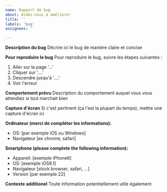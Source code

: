 ```yaml
---
name: Rapport de bug
about: Aidez-nous à améliorer
title: ''
labels: 'bug'
assignees: ''

---
```


**Description du bug**
Décrire ici le bug de manière claire et concise

**Pour reproduire le bug**
Pour reproduire le bug, suivre les étapes suivantes :
1. Aller sur la page '...'
2. Cliquer sur '....'
3. Descendre jusqu'à '....'
4. Voir l'erreur

**Comportement prévu**
Description du comportement auquel vous vous attendiez si tout marchait bien

**Capture d'écran**
Si c'est pertinent (ça l'est la plupart du temps), mettre une capture d'écran ici

**Ordinateur (merci de compléter les informations):**
 - OS: [par exemple iOS ou Windows]
 - Navigateur [ex chrome, safari]

**Smartphone (please complete the following information):**
 - Appareil: [exemple iPhone6]
 - OS: [exemple iOS8.1]
 - Navigateur [stock browser, safari, ...]
 - Version [par exemple 22]

**Contexte additionel**
Toute information potentiellement utile également
